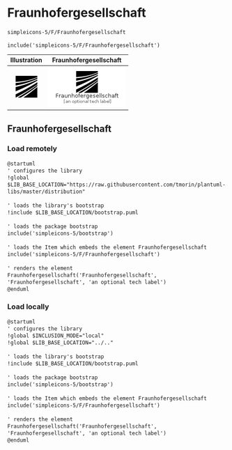 # Fraunhofergesellschaft


```text
simpleicons-5/F/Fraunhofergesellschaft
```

```text
include('simpleicons-5/F/Fraunhofergesellschaft')
```



| Illustration | Fraunhofergesellschaft |
| :---: | :---: |
| ![illustration for Illustration](../../simpleicons-5/F/Fraunhofergesellschaft.png) | ![illustration for Fraunhofergesellschaft](../../simpleicons-5/F/Fraunhofergesellschaft.Local.png) |




## Fraunhofergesellschaft

### Load remotely
```plantuml
@startuml
' configures the library
!global $LIB_BASE_LOCATION="https://raw.githubusercontent.com/tmorin/plantuml-libs/master/distribution"

' loads the library's bootstrap
!include $LIB_BASE_LOCATION/bootstrap.puml

' loads the package bootstrap
include('simpleicons-5/bootstrap')

' loads the Item which embeds the element Fraunhofergesellschaft
include('simpleicons-5/F/Fraunhofergesellschaft')

' renders the element
Fraunhofergesellschaft('Fraunhofergesellschaft', 'Fraunhofergesellschaft', 'an optional tech label')
@enduml
```

### Load locally
```plantuml
@startuml
' configures the library
!global $INCLUSION_MODE="local"
!global $LIB_BASE_LOCATION="../.."

' loads the library's bootstrap
!include $LIB_BASE_LOCATION/bootstrap.puml

' loads the package bootstrap
include('simpleicons-5/bootstrap')

' loads the Item which embeds the element Fraunhofergesellschaft
include('simpleicons-5/F/Fraunhofergesellschaft')

' renders the element
Fraunhofergesellschaft('Fraunhofergesellschaft', 'Fraunhofergesellschaft', 'an optional tech label')
@enduml
```

